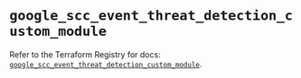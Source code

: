 # `google_scc_event_threat_detection_custom_module`

Refer to the Terraform Registry for docs: [`google_scc_event_threat_detection_custom_module`](https://registry.terraform.io/providers/hashicorp/google-beta/6.26.0/docs/resources/google_scc_event_threat_detection_custom_module).
